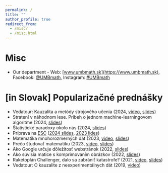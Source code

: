 ```yaml
---
permalink: /
title: ""
author_profile: true
redirect_from: 
  - /misc/
  - /misc.html
---
```


Misc
======

- Our department - Web: [www.umbmath.sk](https://www.umbmath.sk), Facebook: [@UMBmath](https://www.facebook.com/UMBmath), Instagram: [#UMBmath](https://www.instagram.com/umbmath/)


\[in Slovak\] Popularizačné prednášky
======

- Vedatour: Kauzalita a metódy strojového učenia (2024, [video](https://youtu.be/8vxUaDQ179Y?si=bujmmUXP1f-aiaX4), [slides](https://www.lukaslaffers.com/s/Vedatour_2024_handout.pdf))
- Stratení v náhodnom lese. Príbeh o jednom machine-learningovom algoritme (2024, [slides](https://www.lukaslaffers.com/s/DOD_2024b.pdf))
- Štatistické paradoxy okolo nás (2024, [slides](https://www.lukaslaffers.com/s/DOD_2024_upd.pdf))
- Príprava na [ESC](https://esc2024.statistics.sk) ([2024 slides](https://www.dropbox.com/scl/fi/wnw2fmhdoj1oqw6d32mel/ESC_2024.pdf?rlkey=oi5zm2f883bq4pmnvx7yuat5r&dl=0), [2023 lides](https://www.lukaslaffers.com/s/ESCupd15dec.pdf))
- Matematika mnohorozmerných dát (2023, [video](https://youtu.be/ZHWgP2VScbY), [slides](https://www.lukaslaffers.com/s/DOD_2023_20min.pdf))
- Prečo študovať matematiku (2023, [video](https://www.youtube.com/watch?list=PL-MRd_-k_6x3YIFTVIUxDJlMTnhaWcldw&v=quZoaCJgID0), [slides](https://www.lukaslaffers.com/s/preco_math_2023.pdf))
- Ako Google určuje dôležitosť webstránok (2022, [slides](https://www.lukaslaffers.com/s/KGSM_2022_1.pdf))
- Ako súvisia matice s komprimovaním obrázkov (2022, [slides](https://www.lukaslaffers.com/s/KGSM_2022_2.pdf))
- Raketoplán Challenger, dalo sa zabrániť katastrofe? (2021, [video](https://www.youtube.com/watch?v=DZoa4F0aZpM), [slides](https://www.lukaslaffers.com/s/PriDen_umb_Laffers_2021.pdf))
- Vedatour: O kauzalite z neexperimentálnych dát (2019, [video](https://www.youtube.com/watch?v=YwT0JCvRSaU))